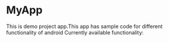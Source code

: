 # MyApp
This is demo project app.This app has sample code for different functionality of android
Currently available functionality:

